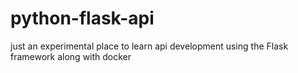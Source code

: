 # python-flask-api
just an experimental place to learn api development using the Flask framework along with docker
